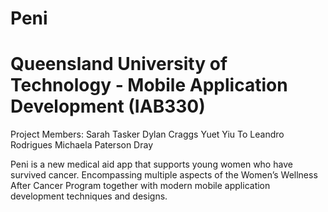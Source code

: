 # Peni
# Queensland University of Technology - Mobile Application Development (IAB330)

Project Members:
Sarah Tasker
Dylan Craggs
Yuet Yiu To
Leandro Rodrigues
Michaela Paterson Dray

Peni is a new medical aid app that supports young women who have survived cancer. Encompassing multiple aspects of the Women’s Wellness After Cancer Program together with modern mobile application development techniques and designs.
